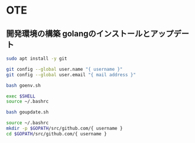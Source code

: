 # OTE

## 開発環境の構築 golangのインストールとアップデート
```bash
sudo apt install -y git

git config --global user.name "{ username }"
git config --global user.email "{ mail address }"

bash goenv.sh

exec $SHELL
source ~/.bashrc

bash goupdate.sh

source ~/.bashrc
mkdir -p $GOPATH/src/github.com/{ username }
cd $GOPATH/src/github.com/{ username }
```
